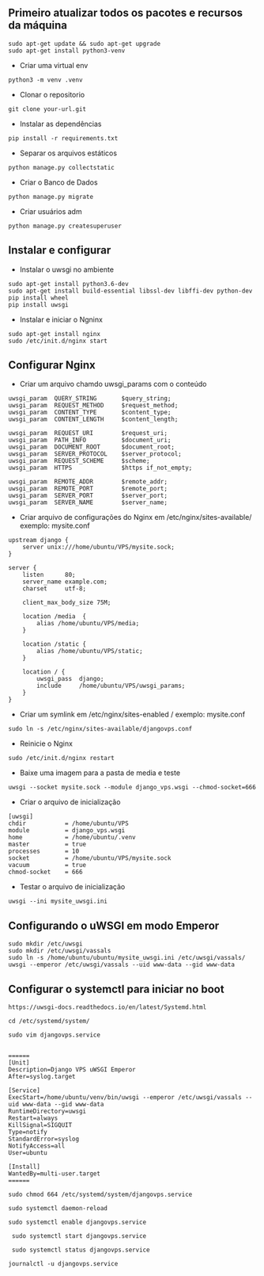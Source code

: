 ## Primeiro atualizar todos os pacotes e recursos da máquina
```
sudo apt-get update && sudo apt-get upgrade
sudo apt-get install python3-venv
```

* Criar uma virtual env

`python3 -m venv .venv`

* Clonar o repositorio

`git clone your-url.git`

* Instalar as dependências

`pip install -r requirements.txt`

* Separar os arquivos estáticos 

`python manage.py collectstatic`

* Criar o Banco de Dados

`python manage.py migrate`

* Criar usuários adm

`python manage.py createsuperuser`

## Instalar e configurar

* Instalar o uwsgi no ambiente

```
sudo apt-get install python3.6-dev
sudo apt-get install build-essential libssl-dev libffi-dev python-dev
pip install wheel
pip install uwsgi
```

* Instalar e iniciar o Ngninx
```
sudo apt-get install nginx
sudo /etc/init.d/nginx start
```

## Configurar Nginx

* Criar um arquivo chamdo uwsgi_params com o conteúdo
```
uwsgi_param  QUERY_STRING       $query_string;
uwsgi_param  REQUEST_METHOD     $request_method;
uwsgi_param  CONTENT_TYPE       $content_type;
uwsgi_param  CONTENT_LENGTH     $content_length;

uwsgi_param  REQUEST_URI        $request_uri;
uwsgi_param  PATH_INFO          $document_uri;
uwsgi_param  DOCUMENT_ROOT      $document_root;
uwsgi_param  SERVER_PROTOCOL    $server_protocol;
uwsgi_param  REQUEST_SCHEME     $scheme;
uwsgi_param  HTTPS              $https if_not_empty;

uwsgi_param  REMOTE_ADDR        $remote_addr;
uwsgi_param  REMOTE_PORT        $remote_port;
uwsgi_param  SERVER_PORT        $server_port;
uwsgi_param  SERVER_NAME        $server_name;
```

* Criar arquivo de configurações do Nginx em /etc/nginx/sites-available/ exemplo: mysite.conf

```
upstream django {
    server unix:///home/ubuntu/VPS/mysite.sock; 
}

server {
    listen      80;
    server_name example.com;
    charset     utf-8;

    client_max_body_size 75M; 

    location /media  {
        alias /home/ubuntu/VPS/media; 
    }

    location /static {
        alias /home/ubuntu/VPS/static;
    }

    location / {
        uwsgi_pass  django;
        include     /home/ubuntu/VPS/uwsgi_params; 
    }
}
```

* Criar um symlink em /etc/nginx/sites-enabled
/ exemplo: mysite.conf

`sudo ln -s /etc/nginx/sites-available/djangovps.conf`

* Reinicie o Nginx

`sudo /etc/init.d/nginx restart`


* Baixe uma imagem para a pasta de media e teste

`uwsgi --socket mysite.sock --module django_vps.wsgi --chmod-socket=666`

* Criar o arquivo de inicialização

```
[uwsgi]
chdir           = /home/ubuntu/VPS
module          = django_vps.wsgi
home            = /home/ubuntu/.venv
master          = true
processes       = 10
socket          = /home/ubuntu/VPS/mysite.sock
vacuum          = true
chmod-socket    = 666
```

* Testar o arquivo de inicialização

`uwsgi --ini mysite_uwsgi.ini`

## Configurando o uWSGI em modo Emperor
```
sudo mkdir /etc/uwsgi
sudo mkdir /etc/uwsgi/vassals
sudo ln -s /home/ubuntu/ubuntu/mysite_uwsgi.ini /etc/uwsgi/vassals/
uwsgi --emperor /etc/uwsgi/vassals --uid www-data --gid www-data
```
## Configurar o systemctl para iniciar no boot

```
https://uwsgi-docs.readthedocs.io/en/latest/Systemd.html

cd /etc/systemd/system/

sudo vim djangovps.service


======
[Unit]
Description=Django VPS uWSGI Emperor
After=syslog.target

[Service]
ExecStart=/home/ubuntu/venv/bin/uwsgi --emperor /etc/uwsgi/vassals --uid www-data --gid www-data
RuntimeDirectory=uwsgi
Restart=always
KillSignal=SIGQUIT
Type=notify
StandardError=syslog
NotifyAccess=all
User=ubuntu

[Install]
WantedBy=multi-user.target
======

sudo chmod 664 /etc/systemd/system/djangovps.service

sudo systemctl daemon-reload

sudo systemctl enable djangovps.service

 sudo systemctl start djangovps.service

 sudo systemctl status djangovps.service

journalctl -u djangovps.service

```
